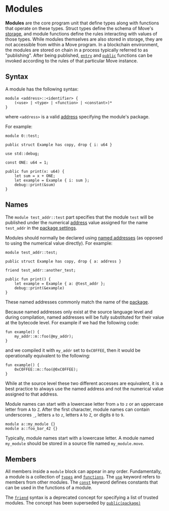 # Modules

**Modules** are the core program unit that define types along with functions that operate on these
types. Struct types define the schema of Move's [storage](./abilities#key), and module functions
define the rules interacting with values of those types. While modules themselves are also stored in
storage, they are not accessible from within a Move program. In a blockchain environment, the
modules are stored on chain in a process typically referred to as "publishing". After being
published, [`entry`](./functions#entry-modifier) and [`public`](./functions#visibility)
functions can be invoked according to the rules of that particular Move instance.

## Syntax

A module has the following syntax:

```text
module <address>::<identifier> {
    (<use> | <type> | <function> | <constant>)*
}
```

where `<address>` is a valid [address](./primitive-types/address) specifying the module's
package.

For example:

```move
module 0::test;

public struct Example has copy, drop { i: u64 }

use std::debug;

const ONE: u64 = 1;

public fun print(x: u64) {
    let sum = x + ONE;
    let example = Example { i: sum };
    debug::print(&sum)
}
```

## Names

The `module test_addr::test` part specifies that the module `test` will be published under the
numerical [address](./primitive-types/address) value assigned for the name `test_addr` in the
[package settings](./packages).

Modules should normally be declared using [named addresses](./primitive-types/address) (as
opposed to using the numerical value directly). For example:

```move
module test_addr::test;

public struct Example has copy, drop { a: address }

friend test_addr::another_test;

public fun print() {
    let example = Example { a: @test_addr };
    debug::print(&example)
}
```

These named addresses commonly match the name of the [package](./packages).

Because named addresses only exist at the source language level and during compilation, named
addresses will be fully substituted for their value at the bytecode level. For example if we had the
following code:

```move
fun example() {
    my_addr::m::foo(@my_addr);
}
```

and we compiled it with `my_addr` set to `0xC0FFEE`, then it would be operationally equivalent to
the following:

```move
fun example() {
    0xC0FFEE::m::foo(@0xC0FFEE);
}
```

While at the source level these two different accesses are equivalent, it is a best practice to
always use the named address and not the numerical value assigned to that address.

Module names can start with a lowercase letter from `a` to `z` or an uppercase letter from `A` to
`Z`. After the first character, module names can contain underscores `_`, letters `a` to `z`,
letters `A` to `Z`, or digits `0` to `9`.

```move
module a::my_module {}
module a::foo_bar_42 {}
```

Typically, module names start with a lowercase letter. A module named `my_module` should be stored
in a source file named `my_module.move`.

## Members

All members inside a `module` block can appear in any order. Fundamentally, a module is a collection
of [`types`](./structs) and [`functions`](./functions). The [`use`](./uses) keyword refers
to members from other modules. The [`const`](./constants) keyword defines constants that can be
used in the functions of a module.

The [`friend`](./friends) syntax is a deprecated concept for specifying a list of trusted
modules. The concept has been superseded by [`public(package)`](./functions#visibility)

<!-- TODO member access rules -->
